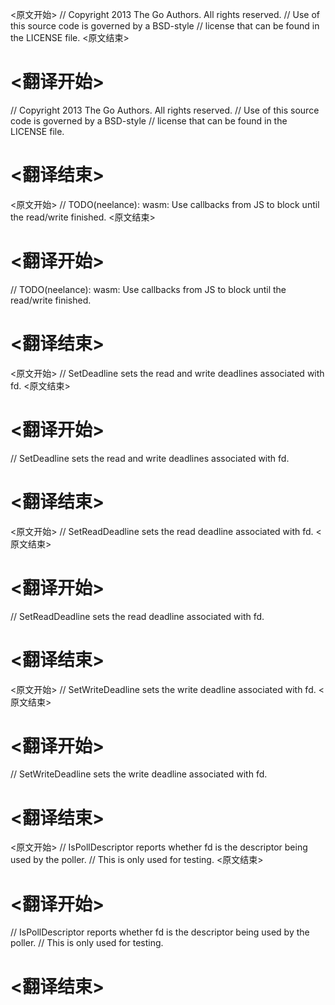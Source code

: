 
<原文开始>
// Copyright 2013 The Go Authors. All rights reserved.
// Use of this source code is governed by a BSD-style
// license that can be found in the LICENSE file.
<原文结束>

# <翻译开始>
// Copyright 2013 The Go Authors. All rights reserved.
// Use of this source code is governed by a BSD-style
// license that can be found in the LICENSE file.
# <翻译结束>


<原文开始>
// TODO(neelance): wasm: Use callbacks from JS to block until the read/write finished.
<原文结束>

# <翻译开始>
// TODO(neelance): wasm: Use callbacks from JS to block until the read/write finished.
# <翻译结束>


<原文开始>
// SetDeadline sets the read and write deadlines associated with fd.
<原文结束>

# <翻译开始>
// SetDeadline sets the read and write deadlines associated with fd.
# <翻译结束>


<原文开始>
// SetReadDeadline sets the read deadline associated with fd.
<原文结束>

# <翻译开始>
// SetReadDeadline sets the read deadline associated with fd.
# <翻译结束>


<原文开始>
// SetWriteDeadline sets the write deadline associated with fd.
<原文结束>

# <翻译开始>
// SetWriteDeadline sets the write deadline associated with fd.
# <翻译结束>


<原文开始>
// IsPollDescriptor reports whether fd is the descriptor being used by the poller.
// This is only used for testing.
<原文结束>

# <翻译开始>
// IsPollDescriptor reports whether fd is the descriptor being used by the poller.
// This is only used for testing.
# <翻译结束>

